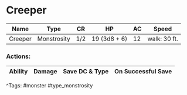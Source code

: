 # Creeper

| Name | Type | CR | HP | AC | Speed |
|------|------|----|----|----|-------|
| Creeper | Monstrosity | 1/2 | 19 (3d8 + 6) | 12 | walk: 30 ft. |

### Actions:

| Ability | Damage | Save DC & Type | On Successful Save |
|---------|--------|----------------|--------------------|


^Tags: #monster #type_monstrosity